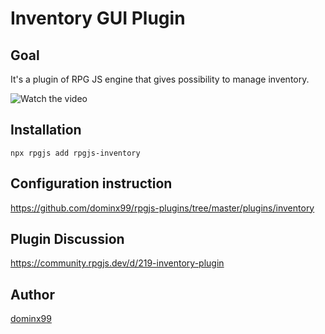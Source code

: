 # Inventory GUI Plugin

## Goal

It's a plugin of RPG JS engine that gives possibility to manage inventory.

![Watch the video](https://imgur.com/aO2oxml.png)

## Installation

`npx rpgjs add rpgjs-inventory`

## Configuration instruction
https://github.com/dominx99/rpgjs-plugins/tree/master/plugins/inventory

## Plugin Discussion

https://community.rpgjs.dev/d/219-inventory-plugin

## Author

[dominx99](https://community.rpgjs.dev/u/dominx99)
